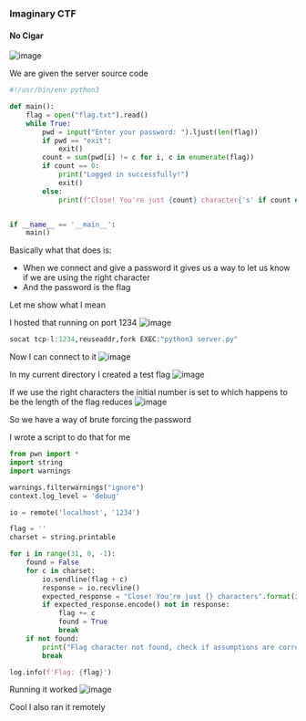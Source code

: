 <h3> Imaginary CTF </h3>

#### No Cigar
![image](https://github.com/h4ckyou/h4ckyou.github.io/assets/127159644/7a735661-bd09-4e7c-bd72-243e04861359)

We are given the server source code

```python
#!/usr/bin/env python3

def main():
    flag = open("flag.txt").read()
    while True:
        pwd = input("Enter your password: ").ljust(len(flag))
        if pwd == "exit":
            exit()
        count = sum(pwd[i] != c for i, c in enumerate(flag))
        if count == 0:
            print("Logged in successfully!")
            exit()
        else:
            print(f"Close! You're just {count} character{'s' if count else ''} off of your password.")


if __name__ == '__main__':
    main()
```

Basically what that does is:
- When we connect and give a password it gives us a way to let us know if we are using the right character
- And the password is the flag

Let me show what I mean

I hosted that running on port 1234
![image](https://github.com/h4ckyou/h4ckyou.github.io/assets/127159644/40c299b9-c90b-42c7-99f1-2ef2d19d5269)
```r
socat tcp-l:1234,reuseaddr,fork EXEC:"python3 server.py"
````

Now I can connect to it
![image](https://github.com/h4ckyou/h4ckyou.github.io/assets/127159644/7a75ee10-6500-4dbf-b2e6-d5b95db55b6d)

In my current directory I created a test flag
![image](https://github.com/h4ckyou/h4ckyou.github.io/assets/127159644/0f29e0b6-f46c-4a9c-bb2c-aadd0c6a5117)

If we use the right characters the initial number is set to which happens to be the length of the flag reduces
![image](https://github.com/h4ckyou/h4ckyou.github.io/assets/127159644/df587f27-6775-4510-aa08-8da4269bdc48)

So we have a way of brute forcing the password

I wrote a script to do that for me

```python
from pwn import *
import string
import warnings

warnings.filterwarnings("ignore")
context.log_level = 'debug'

io = remote('localhost', '1234')

flag = ''
charset = string.printable

for i in range(31, 0, -1):
    found = False
    for c in charset:
        io.sendline(flag + c)
        response = io.recvline()
        expected_response = "Close! You're just {} characters".format(i)
        if expected_response.encode() not in response:
            flag += c
            found = True
            break
    if not found:
        print("Flag character not found, check if assumptions are correct.")
        break

log.info(f'Flag: {flag}')
```

Running it worked
![image](https://github.com/h4ckyou/h4ckyou.github.io/assets/127159644/2b3034d3-2577-408c-8ddf-1d12b1e09201)

Cool I also ran it remotely
